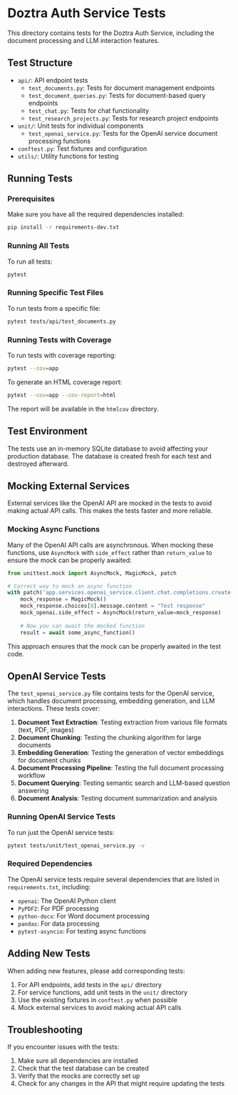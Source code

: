 # Doztra Auth Service Tests

This directory contains tests for the Doztra Auth Service, including the document processing and LLM interaction features.

## Test Structure

- `api/`: API endpoint tests
  - `test_documents.py`: Tests for document management endpoints
  - `test_document_queries.py`: Tests for document-based query endpoints
  - `test_chat.py`: Tests for chat functionality
  - `test_research_projects.py`: Tests for research project endpoints
- `unit/`: Unit tests for individual components
  - `test_openai_service.py`: Tests for the OpenAI service document processing functions
- `conftest.py`: Test fixtures and configuration
- `utils/`: Utility functions for testing

## Running Tests

### Prerequisites

Make sure you have all the required dependencies installed:

```bash
pip install -r requirements-dev.txt
```

### Running All Tests

To run all tests:

```bash
pytest
```

### Running Specific Test Files

To run tests from a specific file:

```bash
pytest tests/api/test_documents.py
```

### Running Tests with Coverage

To run tests with coverage reporting:

```bash
pytest --cov=app
```

To generate an HTML coverage report:

```bash
pytest --cov=app --cov-report=html
```

The report will be available in the `htmlcov` directory.

## Test Environment

The tests use an in-memory SQLite database to avoid affecting your production database. The database is created fresh for each test and destroyed afterward.

## Mocking External Services

External services like the OpenAI API are mocked in the tests to avoid making actual API calls. This makes the tests faster and more reliable.

### Mocking Async Functions

Many of the OpenAI API calls are asynchronous. When mocking these functions, use `AsyncMock` with `side_effect` rather than `return_value` to ensure the mock can be properly awaited:

```python
from unittest.mock import AsyncMock, MagicMock, patch

# Correct way to mock an async function
with patch('app.services.openai_service.client.chat.completions.create') as mock_openai:
    mock_response = MagicMock()
    mock_response.choices[0].message.content = "Test response"
    mock_openai.side_effect = AsyncMock(return_value=mock_response)
    
    # Now you can await the mocked function
    result = await some_async_function()
```

This approach ensures that the mock can be properly awaited in the test code.

## OpenAI Service Tests

The `test_openai_service.py` file contains tests for the OpenAI service, which handles document processing, embedding generation, and LLM interactions. These tests cover:

1. **Document Text Extraction**: Testing extraction from various file formats (text, PDF, images)
2. **Document Chunking**: Testing the chunking algorithm for large documents
3. **Embedding Generation**: Testing the generation of vector embeddings for document chunks
4. **Document Processing Pipeline**: Testing the full document processing workflow
5. **Document Querying**: Testing semantic search and LLM-based question answering
6. **Document Analysis**: Testing document summarization and analysis

### Running OpenAI Service Tests

To run just the OpenAI service tests:

```bash
pytest tests/unit/test_openai_service.py -v
```

### Required Dependencies

The OpenAI service tests require several dependencies that are listed in `requirements.txt`, including:

- `openai`: The OpenAI Python client
- `PyPDF2`: For PDF processing
- `python-docx`: For Word document processing
- `pandas`: For data processing
- `pytest-asyncio`: For testing async functions

## Adding New Tests

When adding new features, please add corresponding tests:

1. For API endpoints, add tests in the `api/` directory
2. For service functions, add unit tests in the `unit/` directory
3. Use the existing fixtures in `conftest.py` when possible
4. Mock external services to avoid making actual API calls

## Troubleshooting

If you encounter issues with the tests:

1. Make sure all dependencies are installed
2. Check that the test database can be created
3. Verify that the mocks are correctly set up
4. Check for any changes in the API that might require updating the tests
